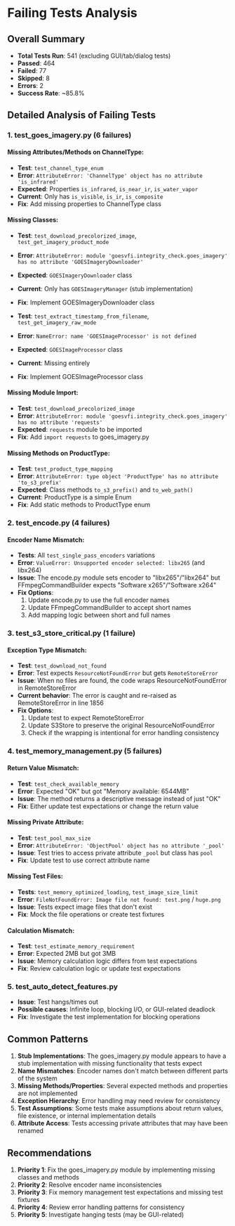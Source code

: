 # Failing Tests Analysis

## Overall Summary
- **Total Tests Run**: 541 (excluding GUI/tab/dialog tests)
- **Passed**: 464
- **Failed**: 77
- **Skipped**: 8
- **Errors**: 2
- **Success Rate**: ~85.8%

## Detailed Analysis of Failing Tests

### 1. test_goes_imagery.py (6 failures)

#### Missing Attributes/Methods on ChannelType:
- **Test**: `test_channel_type_enum`
- **Error**: `AttributeError: 'ChannelType' object has no attribute 'is_infrared'`
- **Expected**: Properties `is_infrared`, `is_near_ir`, `is_water_vapor`
- **Current**: Only has `is_visible`, `is_ir`, `is_composite`
- **Fix**: Add missing properties to ChannelType class

#### Missing Classes:
- **Test**: `test_download_precolorized_image`, `test_get_imagery_product_mode`
- **Error**: `AttributeError: module 'goesvfi.integrity_check.goes_imagery' has no attribute 'GOESImageryDownloader'`
- **Expected**: `GOESImageryDownloader` class
- **Current**: Only has `GOESImageryManager` (stub implementation)
- **Fix**: Implement GOESImageryDownloader class

- **Test**: `test_extract_timestamp_from_filename`, `test_get_imagery_raw_mode`
- **Error**: `NameError: name 'GOESImageProcessor' is not defined`
- **Expected**: `GOESImageProcessor` class
- **Current**: Missing entirely
- **Fix**: Implement GOESImageProcessor class

#### Missing Module Import:
- **Test**: `test_download_precolorized_image`
- **Error**: `AttributeError: module 'goesvfi.integrity_check.goes_imagery' has no attribute 'requests'`
- **Expected**: `requests` module to be imported
- **Fix**: Add `import requests` to goes_imagery.py

#### Missing Methods on ProductType:
- **Test**: `test_product_type_mapping`
- **Error**: `AttributeError: type object 'ProductType' has no attribute 'to_s3_prefix'`
- **Expected**: Class methods `to_s3_prefix()` and `to_web_path()`
- **Current**: ProductType is a simple Enum
- **Fix**: Add static methods to ProductType enum

### 2. test_encode.py (4 failures)

#### Encoder Name Mismatch:
- **Tests**: All `test_single_pass_encoders` variations
- **Error**: `ValueError: Unsupported encoder selected: libx265` (and libx264)
- **Issue**: The encode.py module sets encoder to "libx265"/"libx264" but FFmpegCommandBuilder expects "Software x265"/"Software x264"
- **Fix Options**:
  1. Update encode.py to use the full encoder names
  2. Update FFmpegCommandBuilder to accept short names
  3. Add mapping logic between short and full names

### 3. test_s3_store_critical.py (1 failure)

#### Exception Type Mismatch:
- **Test**: `test_download_not_found`
- **Error**: Test expects `ResourceNotFoundError` but gets `RemoteStoreError`
- **Issue**: When no files are found, the code wraps ResourceNotFoundError in RemoteStoreError
- **Current behavior**: The error is caught and re-raised as RemoteStoreError in line 1856
- **Fix Options**:
  1. Update test to expect RemoteStoreError
  2. Update S3Store to preserve the original ResourceNotFoundError
  3. Check if the wrapping is intentional for error handling consistency

### 4. test_memory_management.py (5 failures)

#### Return Value Mismatch:
- **Test**: `test_check_available_memory`
- **Error**: Expected "OK" but got "Memory available: 6544MB"
- **Issue**: The method returns a descriptive message instead of just "OK"
- **Fix**: Either update test expectations or change the return value

#### Missing Private Attribute:
- **Test**: `test_pool_max_size`
- **Error**: `AttributeError: 'ObjectPool' object has no attribute '_pool'`
- **Issue**: Test tries to access private attribute `_pool` but class has `pool`
- **Fix**: Update test to use correct attribute name

#### Missing Test Files:
- **Tests**: `test_memory_optimized_loading`, `test_image_size_limit`
- **Error**: `FileNotFoundError: Image file not found: test.png` / `huge.png`
- **Issue**: Tests expect image files that don't exist
- **Fix**: Mock the file operations or create test fixtures

#### Calculation Mismatch:
- **Test**: `test_estimate_memory_requirement`
- **Error**: Expected 2MB but got 3MB
- **Issue**: Memory calculation logic differs from test expectations
- **Fix**: Review calculation logic or update test expectations

### 5. test_auto_detect_features.py

- **Issue**: Test hangs/times out
- **Possible causes**: Infinite loop, blocking I/O, or GUI-related deadlock
- **Fix**: Investigate the test implementation for blocking operations

## Common Patterns

1. **Stub Implementations**: The goes_imagery.py module appears to have a stub implementation with missing functionality that tests expect
2. **Name Mismatches**: Encoder names don't match between different parts of the system
3. **Missing Methods/Properties**: Several expected methods and properties are not implemented
4. **Exception Hierarchy**: Error handling may need review for consistency
5. **Test Assumptions**: Some tests make assumptions about return values, file existence, or internal implementation details
6. **Attribute Access**: Tests accessing private attributes that may have been renamed

## Recommendations

1. **Priority 1**: Fix the goes_imagery.py module by implementing missing classes and methods
2. **Priority 2**: Resolve encoder name inconsistencies
3. **Priority 3**: Fix memory management test expectations and missing test fixtures
4. **Priority 4**: Review error handling patterns for consistency
5. **Priority 5**: Investigate hanging tests (may be GUI-related)
